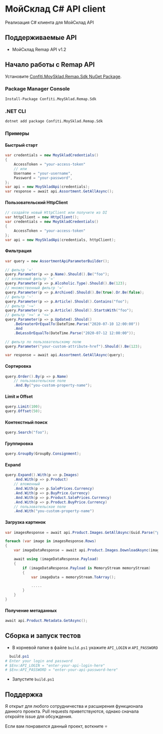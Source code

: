 # МойСклад C# API client
Реализация C# клиента для МойСклад API
## Поддерживаемые API
* МойСклад Remap API v1.2
## Начало работы c Remap API
Установите [Confiti.MoySklad.Remap.Sdk NuGet Package](https://www.nuget.org/packages/Confiti.MoySklad.Remap.Sdk).
### Package Manager Console
```
Install-Package Confiti.MoySklad.Remap.Sdk
```
### .NET CLI
```
dotnet add package Confiti.MoySklad.Remap.Sdk
```
### Примеры
#### Быстрый старт
```csharp
var credentials = new MoySkladCredentials()
{
    AccessToken = "your-access-token"
    // или
    Username = "your-username",
    Password = "your-password",
};
var api = new MoySkladApi(credentials);
var response = await api.Assortment.GetAllAsync();
```
#### Пользовательский HttpClient
```csharp
// создайте новый HttpClient или получите из DI
var httpClient = new HttpClient();
var credentials = new MoySkladCredentials()
{
    AccessToken = "your-access-token"
};
var api = new MoySkladApi(credentials, httpClient);
```
#### Фильтрация
```csharp
var query = new AssortmentApiParameterBuilder();

// фильтр '='
query.Parameter(p => p.Name).Should().Be("foo");
// вложенный фильтр '='
query.Parameter(p => p.Alcoholic.Type).Should().Be(123);
// множественный фильтр '='
query.Parameter(p => p.Archived).Should().Be(true).Or.Be(false);
// фильтр '~'
query.Parameter(p => p.Article).Should().Contains("foo");
// фильтр '~='
query.Parameter(p => p.Article).Should().StartsWith("foo");
// фильтр '>=' и '<='
query.Parameter(p => p.Updated).Should()
    .BeGreaterOrEqualTo(DateTime.Parse("2020-07-10 12:00:00"))
    .And
    .BeLessOrEqualTo(DateTime.Parse("2020-07-12 12:00:00"));

// фильтр по пользовательскому полю
query.Parameter("your-custom-attribute-href").Should().Be(123);

var response = await api.Assortment.GetAllAsync(query);
```
#### Сортировка
```csharp
query.Order().By(p => p.Name)
    // пользовательское поле
    .And.By("you-custom-property-name");
```
#### Limit и Offset
````csharp
query.Limit(100);
query.Offset(50);
````
#### Контекстный поиск
````csharp
query.Search("foo");
````
#### Группировка
````csharp
query.GroupBy(GroupBy.Consignment);
````
#### Expand
````csharp
query.Expand().With(p => p.Images)
    .And.With(p => p.Product)
    // вложенный
    .And.With(p => p.SalePrices.Currency)
    .And.With(p => p.BuyPrice.Currency)
    .And.With(p => p.Product.SalePrices.Currency)
    .And.With(p => p.Product.BuyPrice.Currency)
    // пользовательское поле
    .And.With("you-custom-property-name")
````
#### Загрузка картинок
````csharp
var imagesResponse = await api.Product.Images.GetAllAsync(Guid.Parse("product-id"));

foreach (var image in imagesResponse.Rows)
{
    var imageDataResponse = await api.Product.Images.DownloadAsync(image);

    await using (imageDataResponse.Payload)
    {
        if (imageDataResponse.Payload is MemoryStream memoryStream)
        {
            var imageData = memoryStream.ToArray();

            .....
        }
    }
}
````
#### Получение метаданных
````csharp
await api.Product.Metadata.GetAsync();
````
## Сборка и запуск тестов
* В корневой папке в файле `build.ps1` укажите `API_LOGIN` и `API_PASSWORD`
```ps1
  build.ps1
# Enter your login and password
# $Env:API_LOGIN = "enter-your-api-login-here"
# $Env:API_PASSWORD = "enter-your-api-password-here"
```
* Запустите `build.ps1`
## Поддержка
Я открыт для любого сотрудничества и расширения функционала данного проекта. Pull requests приветствуются, однако сначала откройте issue для обсуждения.

Если вам понравился данный проект, воткните :star: